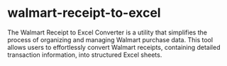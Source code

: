 # walmart-receipt-to-excel
The Walmart Receipt to Excel Converter is a utility that simplifies the process of organizing and managing Walmart purchase data. This tool allows users to effortlessly convert Walmart receipts, containing detailed transaction information, into structured Excel sheets.

